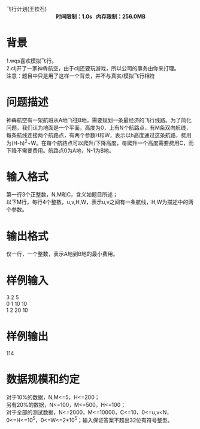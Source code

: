 
<meta http-equiv="Content-Type" content="text/html; charset=utf-8"/>
<link type="text/css" href="../../css/Tsinsen2011.css" rel="stylesheet"/>
<div class="probtitle" id="ptit">
飞行计划(王钦石)
</div>
<div style="text-align:center;font-size:14px;font-weight:bold;vertical-align:middle;" id="pres">
时间限制：1.0s   内存限制：256.0MB
</div>
<div id="psrc" style="margin-top:20px;display:none;">
<div class="pdsec">
试题来源
</div>
<div class="pdcont">
</div>
</div>
<div id="pcont1" style="margin-top:20px;display:block;">

# 背景


<div class="pdcont">
1.wqs喜欢模拟飞行。<br/>
2.clj开了一家神犇航空，由于clj还要玩游戏，所以公司的事务由你来打理。<br/>
注意：题目中只是用了这样一个背景，并不与真实/模拟飞行相符<br/>
</div>

# 问题描述


<div class="pdcont">
神犇航空有一架航班从A地飞往B地，需要规划一条最经济的飞行线路。为了简化问题，我们认为地面是一个平面，高度为0，上有N个航路点，有M条双向航线，每条航线连接两个航路点，有两个参数H和W，表示以h高度通过这条航路，费用为(H-h)<sup>2</sup>+W。在每个航路点可以爬升/下降高度，每爬升一个高度需要费用C，而下降不需要费用。航路点0为A地，N-1为B地。<br/>
</div>

# 输入格式


<div class="pdcont">
第一行3个正整数，N,M和C，含义如题目所述；<br/>
以下M行，每行4个整数，u,v,H,W，表示u,v之间有一条航线，H,W为描述中的两个参数。<br/>
</div>

# 输出格式


<div class="pdcont">
仅一行，一个整数，表示A地到B地的最小费用。<br/>
</div>

# 样例输入


<div class="pddata">
3 2 5<br/>
0 1 10 10<br/>
1 2 20 10<br/>
</div>

# 样例输出


<div class="pddata">
114<br/>
</div>

# 数据规模和约定


<div class="pdcont">
对于10%的数据，N,M&lt;=5，H&lt;=200；<br/>
另有20%的数据，N&lt;=100，M&lt;=500，H&lt;=100；<br/>
对于全部的测试数据，N&lt;=2000，M&lt;=10000，C&lt;=10，0&lt;=u,v&lt;N，0&lt;=H&lt;=10<sup>5</sup>，0&lt;=W&lt;=2*10<sup>5</sup>；输入保证答案不超出32位有符号整型。<br/>
</div>
</div>
